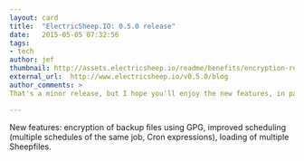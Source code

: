 ```yaml
---
layout: card
title:  "ElectricSheep.IO: 0.5.0 release"
date:   2015-05-05 07:32:56
tags:
- tech
author: jef
thumbnail: http://assets.electricsheep.io/readme/benefits/encryption-ready_320x180.png
external_url:  http://www.electricsheep.io/v0.5.0/blog
author_comments: >
That's a minor release, but I hope you'll enjoy the new features, in particuliar the ability to encrypt backup files as well as credentials.

---
```


New features: encryption of backup files using GPG, improved scheduling (multiple schedules of the same job, Cron expressions), loading of multiple Sheepfiles.
